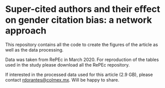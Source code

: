 # Super-cited authors and their eﬀect on gender citation bias: a network approach


This repository contains all the code to create the figures of the article as well as the data processing.


Data was taken from RePEc in March 2020. For reproduction of the tables used in the study please download all the RePEc repository.

If interested in the processed data used for this article (2.9 GB), please contact rdorantes@colmex.mx. Will be happy to share.
